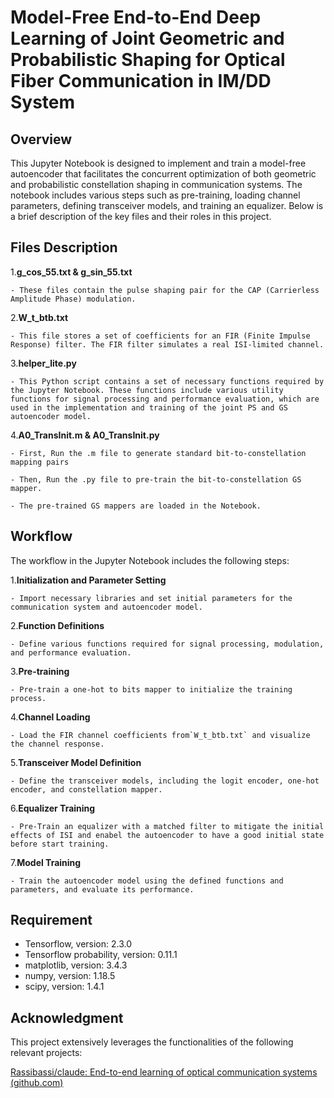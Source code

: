 # Model-Free End-to-End Deep Learning of Joint Geometric and Probabilistic Shaping for Optical Fiber Communication in IM/DD System

## Overview

This Jupyter Notebook is designed to implement and train a model-free autoencoder that facilitates the concurrent optimization of both geometric and probabilistic constellation shaping in communication systems. The notebook includes various steps such as pre-training, loading channel parameters, defining transceiver models, and training an equalizer. Below is a brief description of the key files and their roles in this project.

## Files Description

1.**g_cos_55.txt & g_sin_55.txt**

    - These files contain the pulse shaping pair for the CAP (Carrierless Amplitude Phase) modulation.

2.**W_t_btb.txt**

    - This file stores a set of coefficients for an FIR (Finite Impulse Response) filter. The FIR filter simulates a real ISI-limited channel.

3.**helper_lite.py**

    - This Python script contains a set of necessary functions required by the Jupyter Notebook. These functions include various utility functions for signal processing and performance evaluation, which are used in the implementation and training of the joint PS and GS autoencoder model.

4.**A0_TransInit.m & A0_TransInit.py**

    - First, Run the .m file to generate standard bit-to-constellation mapping pairs

    - Then, Run the .py file to pre-train the bit-to-constellation GS mapper.

    - The pre-trained GS mappers are loaded in the Notebook.

## Workflow

The workflow in the Jupyter Notebook includes the following steps:

1.**Initialization and Parameter Setting**

    - Import necessary libraries and set initial parameters for the communication system and autoencoder model.

2.**Function Definitions**

    - Define various functions required for signal processing, modulation, and performance evaluation.

3.**Pre-training**

    - Pre-train a one-hot to bits mapper to initialize the training process.

4.**Channel Loading**

    - Load the FIR channel coefficients from`W_t_btb.txt` and visualize the channel response.

5.**Transceiver Model Definition**

    - Define the transceiver models, including the logit encoder, one-hot encoder, and constellation mapper.

6.**Equalizer Training**

    - Pre-Train an equalizer with a matched filter to mitigate the initial effects of ISI and enabel the autoencoder to have a good initial state before start training.

7.**Model Training**

    - Train the autoencoder model using the defined functions and parameters, and evaluate its performance.

## Requirement

- Tensorflow, version: 2.3.0
- Tensorflow probability, version: 0.11.1
- matplotlib, version: 3.4.3
- numpy, version: 1.18.5
- scipy, version: 1.4.1

## Acknowledgment

This project extensively leverages the functionalities of the following relevant projects:

[Rassibassi/claude: End-to-end learning of optical communication systems (github.com)](https://github.com/Rassibassi/claude)
